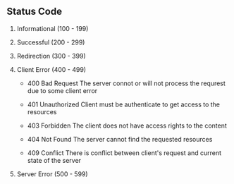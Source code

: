 

##  Status Code 

1.  Informational (100 - 199)
2.  Successful (200 - 299)
3.  Redirection (300 - 399)
4.  Client Error (400 - 499)
    -   400 Bad Request
        The server connot or will not process the requrest due to some client error

    -   401 Unauthorized 
        Client must be authenticate to get access to the resources 

    -   403 Forbidden 
        The client does not have access rights to the content

    -   404 Not Found 
        The server cannot find the requested resources 
        
    -   409 Conflict 
        There is conflict between client's request and current state of the server

5.  Server Error (500 - 599)
